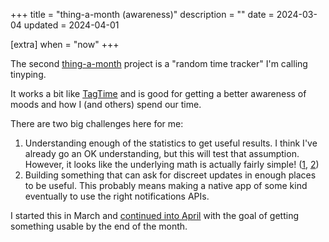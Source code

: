 +++
title = "thing-a-month (awareness)"
description = ""
date = 2024-03-04
updated = 2024-04-01

[extra]
when = "now"
+++

The second [thing-a-month](@/projects/thing-a-month.md) project is a "random time tracker" I'm calling tinyping.

It works a bit like [TagTime](https://doc.beeminder.com/tagtime) and is good for getting a better awareness of moods and how I (and others) spend our time.

There are two big challenges here for me:

1. Understanding enough of the statistics to get useful results.
   I think I've already go an OK understanding, but this will test that assumption.
   However, it looks like the underlying math is actually fairly simple! ([1](@/micro/thing-a-month-03-01.md), [2](@/micro/thing-a-month-03-02.md))
2. Building something that can ask for discreet updates in enough places to be useful.
   This probably means making a native app of some kind eventually to use the right notifications APIs.

I started this in March and [continued into April](@/micro/thing-a-month-04-01.md) with the goal of getting something usable by the end of the month.
